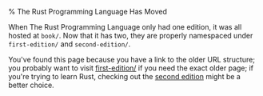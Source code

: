 % The Rust Programming Language Has Moved

When The Rust Programming Language only had one edition, it was all hosted at
`book/`. Now that it has two, they are properly namespaced under
`first-edition/` and `second-edition/`.

You've found this page because you have a link to the older URL structure; you
probably want to visit [first-edition/] if you need the exact older page; if
you're trying to learn Rust, checking out the [second edition] might be a
better choice.

[first-edition/]: first-edition/references-and-borrowing.html
[second edition]: second-edition/index.html
